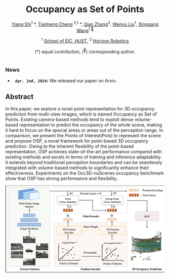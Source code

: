 <div align="center">
<h1>Occupancy as Set of Points </h1>

[Yiang Shi](https://github.com/shawnsya)<sup>1</sup> \*, [Tianheng Cheng](https://scholar.google.com/citations?user=PH8rJHYAAAAJ) <sup>2,1</sup> \*, [Qian Zhang](https://scholar.google.com/citations?user=pCY-bikAAAAJ&hl=zh-CN)<sup>3</sup>, [Wenyu Liu](http://eic.hust.edu.cn/professor/liuwenyu/)<sup>1</sup>, [Xinggang Wang](https://xwcv.github.io/)<sup>1 :email:</sup>
 
<sup>1</sup>  [School of EIC, HUST](http://english.eic.hust.edu.cn/),
<sup>2</sup>  [Horizon Robotics](https://en.horizonrobotics.com/)


(\*) equal contribution, (<sup>:email:</sup>) corresponding author.
 
</div>


#

### News

* **` Apr. 2nd, 2024`:** We released our paper on Arxiv.


## Abstract
In this paper, we explore a novel point representation for 3D occupancy prediction from multi-view images, which is named Occupancy as Set of Points. Existing camera-based methods tend to exploit dense volume-based representation to predict the occupancy of the whole scene, making it hard to focus on the 
special areas or areas out of the perception range. In comparison, we present the Points of Interest(PoIs) to represent the scene and propose OSP, a novel framework for point-based 3D occupancy prediction. Owing to the inherent flexibility of the point-based representation, OSP achieves state-of-the-art 
performance compared with existing methods and excels in terms of training and inference adaptability. It extends beyond traditional perception boundaries and can be seamlessly integrated with volume-based methods to significantly enhance their effectiveness. Experiments on the Occ3D-nuScenes occupancy 
benchmark show that OSP has strong performance and flexibility. 


<div align="center">
<img src="assets/architecture.png" />
</div>
